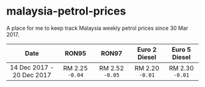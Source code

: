 # malaysia-petrol-prices

A place for me to keep track Malaysia weekly petrol prices since 30 Mar 2017.

|Date|RON95|RON97|Euro 2 Diesel|Euro 5 Diesel|
|:---:|:---:|:---:|:---:|:---:|
|14 Dec 2017 - 20 Dec 2017|RM 2.25 `-0.04`|RM 2.52 `-0.05`|RM 2.20 `-0.01`|RM 2.30 `-0.01`|